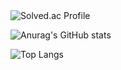
  <img src="http://mazassumnida.wtf/api/v2/generate_badge?boj=doctorsean" alt="Solved.ac Profile" />

 
![Anurag's GitHub stats](https://github-readme-stats.vercel.app/api?username=kimyounghee425&show_icons=true&theme=스타일)

![Top Langs](https://github-readme-stats.vercel.app/api/top-langs/?kimyounghee425=6810779s&layout=compact&theme=tokyonight)
